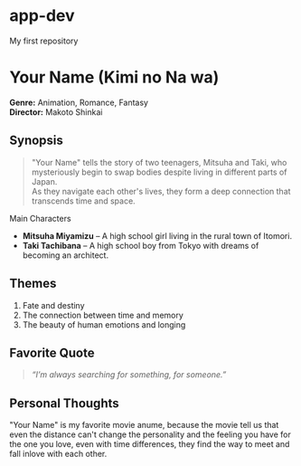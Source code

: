# app-dev
My first repository
# Your Name (Kimi no Na wa)

**Genre:** Animation, Romance, Fantasy  
**Director:** Makoto Shinkai  


##  Synopsis
> "Your Name" tells the story of two teenagers, Mitsuha and Taki, who mysteriously begin to swap bodies despite living in different parts of Japan.  
> As they navigate each other's lives, they form a deep connection that transcends time and space.


Main Characters
- **Mitsuha Miyamizu** – A high school girl living in the rural town of Itomori.  
- **Taki Tachibana** – A high school boy from Tokyo with dreams of becoming an architect.


##  Themes
1. Fate and destiny  
2. The connection between time and memory  
3. The beauty of human emotions and longing  

##  Favorite Quote
> *“I’m always searching for something, for someone.”*


##  Personal Thoughts
"Your Name" is my favorite movie anume, because the movie tell us that even the distance can't change the personality and the feeling you have for the one you love, even with time differences, they find the way to meet and fall inlove with each other.
